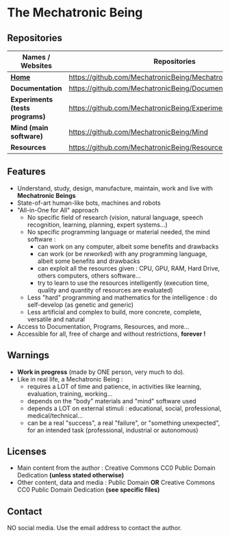 # The Mechatronic Being

## Repositories
Names / Websites | Repositories
--- | ---
[**Home**](https://mechatronicbeing.github.io/) | https://github.com/MechatronicBeing/MechatronicBeing.github.io 
**Documentation** | https://github.com/MechatronicBeing/Documentation 
**Experiments (tests programs)** | https://github.com/MechatronicBeing/Experiments
**Mind (main software)** | https://github.com/MechatronicBeing/Mind
**Resources** | https://github.com/MechatronicBeing/Resources

## Features
- Understand, study, design, manufacture, maintain, work and live with **Mechatronic Beings**
- State-of-art human-like bots, machines and robots
- "All-in-One for All" approach
  - No specific field of research (vision, natural language, speech recognition, learning, planning, expert systems...)
  - No specific programming language or material needed, the mind software :
    - can work on any computer, albeit some benefits and drawbacks
    - can work (or be *reworked*) with any programming language, albeit some benefits and drawbacks
    - can exploit all the resources given : CPU, GPU, RAM, Hard Drive, others computers, others software...
    - try to learn to use the resources intelligently (execution time, quality and quantity of resources are evaluated)
  - Less "hard" programming and mathematics for the intelligence : do self-develop (as genetic and generic)
  - Less artificial and complex to build, more concrete, complete, versatile and natural
- Access to Documentation, Programs, Resources, and more...
- Accessible for all, free of charge and without restrictions, **forever !**

## Warnings
- **Work in progress** (made by ONE person, very much to do).
- Like in real life, a Mechatronic Being :
  - requires a LOT of time and patience, in activities like learning, evaluation, training, working...
  - depends on the "body" materials and "mind" software used
  - depends a LOT on external stimuli : educational, social, professional, medical/technical...
  - can be a real "success", a real "failure", or "something unexpected", for an intended task (professional, industrial or autonomous)

## Licenses
- Main content from the author : Creative Commons CC0 Public Domain Dedication **(unless stated otherwise)**
- Other content, data and media : Public Domain **OR** Creative Commons CC0 Public Domain Dedication **(see specific files)**

## Contact
NO social media. Use the email address to contact the author.
